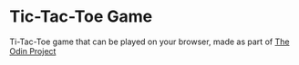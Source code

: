 # Tic-Tac-Toe Game

Ti-Tac-Toe game that can be played on your browser, made as part of [The Odin Project](git@github.com:haristotle3/odin-tic-tac-toe.git)
